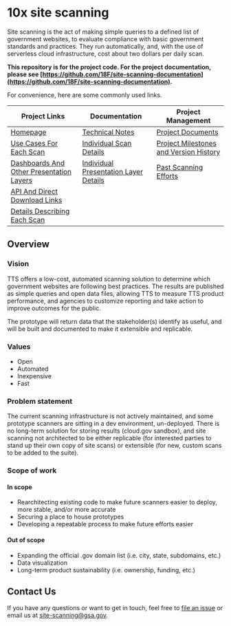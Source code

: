 # 10x site scanning

Site scanning is the act of making simple queries to a defined list of government websites, to evaluate compliance with basic government standards and practices. They run automatically, and, with the use of serverless cloud infrastructure, cost about two dollars per daily scan.

**This repository is for the project code.  For the project documentation, please see [https://github.com/18F/site-scanning-documentation](https://github.com/18F/site-scanning-documentation).**  

For convenience, here are some commonly used links.  


|  Project Links | Documentation  | Project Management  | 
|---|---|---|
|  [Homepage](https://site-scanning.app.cloud.gov/)  |  [Technical Notes](https://github.com/18F/site-scanning/tree/master/docs) | [Project Documents](https://github.com/18F/site-scanning-documentation/tree/master/project-management)  | 
| [Use Cases For Each Scan](https://site-scanning.app.cloud.gov/use-cases/)  | [Individual Scan Details](https://github.com/18F/site-scanning-documentation/tree/master/scans)  | [Project Milestones and Version History](https://github.com/18F/site-scanning-documentation/blob/master/project-management/project-milestones-version-history.md) |
| [Dashboards And Other Presentation Layers](https://site-scanning.app.cloud.gov/presentation-layers/)  | [Individual Presentation Layer Details](https://github.com/18F/site-scanning-documentation/tree/master/presentation-layers)  | [Past Scanning Efforts](https://github.com/18F/site-scanning-documentation/blob/master/project-management/project-history.md) |
| [API And Direct Download Links](https://site-scanning.app.cloud.gov/downloads/)  | []()  | []()  |  
| [Details Describing Each Scan](https://site-scanning.app.cloud.gov/scans/)  | []()  | []()  | 


## Overview
### Vision
TTS offers a low-cost, automated scanning solution to determine which government websites are following best practices. The results are published as simple queries and open data files, allowing TTS to measure TTS product performance, and agencies to customize reporting and take action to improve outcomes for the public. 

The prototype will return data that the stakeholder(s) identify as useful, and will be built and documented to make it extensible and replicable.

### Values
- Open
- Automated
- Inexpensive
- Fast

### Problem statement
The current scanning infrastructure is not actively maintained, and some prototype scanners are sitting in a dev environment, un-deployed. There is no long-term solution for storing results (cloud.gov sandbox), and site scanning not architected to be either replicable (for interested parties to stand up their own copy of site scans) or extensible (for new, custom scans to be added to the suite). 

### Scope of work
#### In scope
- Rearchitecting existing code to make future scanners easier to deploy, more stable, and/or more accurate
- Securing a place to house prototypes
- Developing a repeatable process to make future efforts easier
#### Out of scope
- Expanding the official .gov domain list (i.e. city, state, subdomains, etc.)
- Data visualization
- Long-term product sustainability (i.e. ownership, funding, etc.)

## Contact Us

If you have any questions or want to get in touch, feel free to [file an issue](https://github.com/18F/site-scanning/issues) or email us at site-scanning@gsa.gov.  
